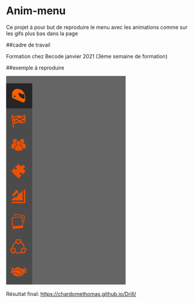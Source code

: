 # Anim-menu

Ce projet à pour but de reproduire le menu avec les animations comme sur les gifs plus bas dans la page

##cadre de travail

Formation chez Becode janvier 2021 (3ème semaine de formation)

##exemple à reproduire
 
![Animation 1](image/menu.gif)  


Résultat final: https://chardomethomas.github.io/Drill/
